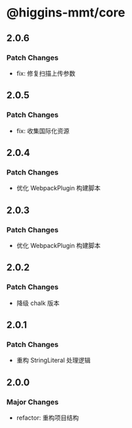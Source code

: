 # @higgins-mmt/core

## 2.0.6

### Patch Changes

- fix: 修复扫描上传参数

## 2.0.5

### Patch Changes

- fix: 收集国际化资源

## 2.0.4

### Patch Changes

- 优化 WebpackPlugin 构建脚本

## 2.0.3

### Patch Changes

- 优化 WebpackPlugin 构建脚本

## 2.0.2

### Patch Changes

- 降级 chalk 版本

## 2.0.1

### Patch Changes

- 重构 StringLiteral 处理逻辑

## 2.0.0

### Major Changes

- refactor: 重构项目结构
